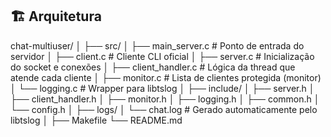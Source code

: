 ## 🏗️ Arquitetura

chat-multiuser/
│
├── src/
│ ├── main_server.c # Ponto de entrada do servidor
│ ├── client.c # Cliente CLI oficial
│ ├── server.c # Inicialização do socket e conexões
│ ├── client_handler.c # Lógica da thread que atende cada cliente
│ ├── monitor.c # Lista de clientes protegida (monitor)
│ └── logging.c # Wrapper para libtslog
│
├── include/
│ ├── server.h
│ ├── client_handler.h
│ ├── monitor.h
│ ├── logging.h
│ ├── common.h
│ └── config.h
│
├── logs/
│ └── chat.log # Gerado automaticamente pelo libtslog
│
├── Makefile
└── README.md

